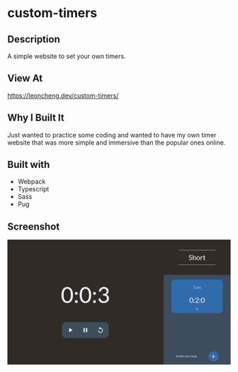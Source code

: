 # custom-timers

## Description

A simple website to set your own timers.

## View At

https://leoncheng.dev/custom-timers/

## Why I Built It

Just wanted to practice some coding and wanted to have my own timer website that was more simple and immersive than the popular ones online. 

## Built with

- Webpack
- Typescript
- Sass
- Pug

## Screenshot

![screenshot](screenshot.png)